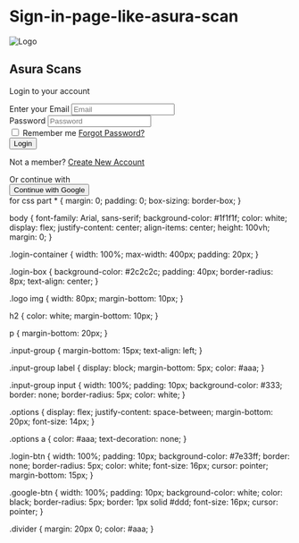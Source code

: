 # Sign-in-page-like-asura-scan        
<!DOCTYPE html>
<html lang="en">
<head>
    <meta charset="UTF-8">
    <meta name="viewport" content="width=device-width, initial-scale=1.0">
    <title>Login Page</title>
    <link rel="stylesheet" href="styles.css">
</head>
<body>
    <div class="login-container">
        <div class="login-box">
            <div class="logo">
                <!-- Placeholder for logo -->
                <img src="your-logo.png" alt="Logo">
            </div>
            <h2>Asura Scans</h2>
            <p>Login to your account</p>
            <form action="/login" method="POST">
                <div class="input-group">
                    <label for="email">Enter your Email</label>
                    <input type="email" id="email" name="email" placeholder="Email">
                </div>
                <div class="input-group">
                    <label for="password">Password</label>
                    <input type="password" id="password" name="password" placeholder="Password">
                </div>
                <div class="options">
                    <label>
                        <input type="checkbox" name="remember"> Remember me
                    </label>
                    <a href="#">Forgot Password?</a>
                </div>
                <button type="submit" class="login-btn">Login</button>
            </form>
            <p>Not a member? <a href="/register">Create New Account</a></p>
            <div class="divider">Or continue with</div>
            <button class="google-btn">Continue with Google</button>
        </div>
    </div>
</body>
</html> 
for css part
* {
    margin: 0;
    padding: 0;
    box-sizing: border-box;
}

body {
    font-family: Arial, sans-serif;
    background-color: #1f1f1f;
    color: white;
    display: flex;
    justify-content: center;
    align-items: center;
    height: 100vh;
    margin: 0;
}

.login-container {
    width: 100%;
    max-width: 400px;
    padding: 20px;
}

.login-box {
    background-color: #2c2c2c;
    padding: 40px;
    border-radius: 8px;
    text-align: center;
}

.logo img {
    width: 80px;
    margin-bottom: 10px;
}

h2 {
    color: white;
    margin-bottom: 10px;
}

p {
    margin-bottom: 20px;
}

.input-group {
    margin-bottom: 15px;
    text-align: left;
}

.input-group label {
    display: block;
    margin-bottom: 5px;
    color: #aaa;
}

.input-group input {
    width: 100%;
    padding: 10px;
    background-color: #333;
    border: none;
    border-radius: 5px;
    color: white;
}

.options {
    display: flex;
    justify-content: space-between;
    margin-bottom: 20px;
    font-size: 14px;
}

.options a {
    color: #aaa;
    text-decoration: none;
}

.login-btn {
    width: 100%;
    padding: 10px;
    background-color: #7e33ff;
    border: none;
    border-radius: 5px;
    color: white;
    font-size: 16px;
    cursor: pointer;
    margin-bottom: 15px;
}

.google-btn {
    width: 100%;
    padding: 10px;
    background-color: white;
    color: black;
    border-radius: 5px;
    border: 1px solid #ddd;
    font-size: 16px;
    cursor: pointer;
}

.divider {
    margin: 20px 0;
    color: #aaa;
}

